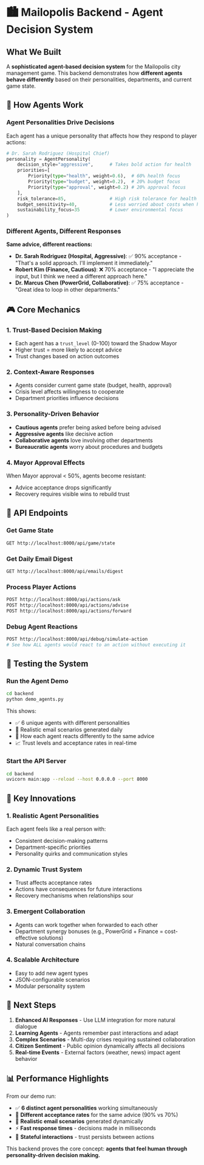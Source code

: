 # 🏙️ Mailopolis Backend - Agent Decision System

## What We Built

A **sophisticated agent-based decision system** for the Mailopolis city management game. This backend demonstrates how **different agents behave differently** based on their personalities, departments, and current game state.

## 🧠 How Agents Work

### Agent Personalities Drive Decisions

Each agent has a unique personality that affects how they respond to player actions:

```python
# Dr. Sarah Rodriguez (Hospital Chief)
personality = AgentPersonality(
    decision_style="aggressive",      # Takes bold action for health
    priorities=[
        Priority(type="health", weight=0.6),  # 60% health focus
        Priority(type="budget", weight=0.2),  # 20% budget focus  
        Priority(type="approval", weight=0.2) # 20% approval focus
    ],
    risk_tolerance=85,                # High risk tolerance for health outcomes
    budget_sensitivity=40,            # Less worried about costs when health at stake
    sustainability_focus=35           # Lower environmental focus
)
```

### Different Agents, Different Responses

**Same advice, different reactions:**

- **Dr. Sarah Rodriguez (Hospital, Aggressive)**: ✅ 90% acceptance - "That's a solid approach. I'll implement it immediately."
- **Robert Kim (Finance, Cautious)**: ❌ 70% acceptance - "I appreciate the input, but I think we need a different approach here."
- **Dr. Marcus Chen (PowerGrid, Collaborative)**: ✅ 75% acceptance - "Great idea to loop in other departments."

## 🎮 Core Mechanics

### 1. **Trust-Based Decision Making**
- Each agent has a `trust_level` (0-100) toward the Shadow Mayor
- Higher trust = more likely to accept advice
- Trust changes based on action outcomes

### 2. **Context-Aware Responses** 
- Agents consider current game state (budget, health, approval)
- Crisis level affects willingness to cooperate
- Department priorities influence decisions

### 3. **Personality-Driven Behavior**
- **Cautious agents** prefer being asked before being advised
- **Aggressive agents** like decisive action
- **Collaborative agents** love involving other departments
- **Bureaucratic agents** worry about procedures and budgets

### 4. **Mayor Approval Effects**
When Mayor approval < 50%, agents become resistant:
- Advice acceptance drops significantly
- Recovery requires visible wins to rebuild trust

## 🚀 API Endpoints

### Get Game State
```bash
GET http://localhost:8000/api/game/state
```

### Get Daily Email Digest  
```bash
GET http://localhost:8000/api/emails/digest
```

### Process Player Actions
```bash
POST http://localhost:8000/api/actions/ask
POST http://localhost:8000/api/actions/advise  
POST http://localhost:8000/api/actions/forward
```

### Debug Agent Reactions
```bash
POST http://localhost:8000/api/debug/simulate-action
# See how ALL agents would react to an action without executing it
```

## 🧪 Testing the System

### Run the Agent Demo
```bash
cd backend
python demo_agents.py
```

This shows:
- ✅ 6 unique agents with different personalities
- 📧 Realistic email scenarios generated daily
- 🧠 How each agent reacts differently to the same advice
- 📈 Trust levels and acceptance rates in real-time

### Start the API Server
```bash
cd backend  
uvicorn main:app --reload --host 0.0.0.0 --port 8000
```

## 🎯 Key Innovations

### 1. **Realistic Agent Personalities**
Each agent feels like a real person with:
- Consistent decision-making patterns
- Department-specific priorities  
- Personality quirks and communication styles

### 2. **Dynamic Trust System**
- Trust affects acceptance rates
- Actions have consequences for future interactions
- Recovery mechanisms when relationships sour

### 3. **Emergent Collaboration**
- Agents can work together when forwarded to each other
- Department synergy bonuses (e.g., PowerGrid + Finance = cost-effective solutions)
- Natural conversation chains

### 4. **Scalable Architecture**
- Easy to add new agent types
- JSON-configurable scenarios  
- Modular personality system

## 🔮 Next Steps

1. **Enhanced AI Responses** - Use LLM integration for more natural dialogue
2. **Learning Agents** - Agents remember past interactions and adapt
3. **Complex Scenarios** - Multi-day crises requiring sustained collaboration
4. **Citizen Sentiment** - Public opinion dynamically affects all decisions
5. **Real-time Events** - External factors (weather, news) impact agent behavior

## 📊 Performance Highlights

From our demo run:
- ✅ **6 distinct agent personalities** working simultaneously
- 🎯 **Different acceptance rates** for the same advice (90% vs 70%)  
- 📧 **Realistic email scenarios** generated dynamically
- ⚡ **Fast response times** - decisions made in milliseconds
- 🔄 **Stateful interactions** - trust persists between actions

This backend proves the core concept: **agents that feel human through personality-driven decision making.**